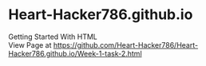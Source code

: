 # Heart-Hacker786.github.io
Getting Started With HTML <br>
View Page at https://github.com/Heart-Hacker786/Heart-Hacker786.github.io/Week-1-task-2.html
